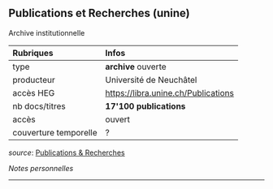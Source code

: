 ## Publications et Recherches (unine)
Archive institutionnelle

| Rubriques | Infos |
| :-------- | :---- |
| type | **archive** ouverte |
| producteur | Université de Neuchâtel |
| accès HEG | https://libra.unine.ch/Publications |
| nb docs/titres | **17'100 publications** |
| accès | ouvert |
| couverture temporelle | ? |

*source*: [Publications & Recherches](https://libra.unine.ch/Publications)   

*Notes personnelles*

---
